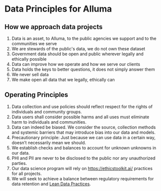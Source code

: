 # Data Principles for Alluma

## How we approach data projects
1. Data is an asset, to Alluma, to the public agencies we support and to the communities we serve
2. We are stewards of the public's data, we do not own these dataset
3. Government data should be open and public wherever legally and ethically possible
4. Data can improve how we operate and how we serve our clients
5. Data holds the keys to better questions, it does not simply answer them
6. We never sell data
7. We make open all data that we legally, ethically can


## Operating Principles
1. Data collection and use policies should reflect respect for the rights of individuals and community groups.
2. Data users shall consider possible harms and all uses must eliminate harm to individuals and communities.
3. Data can indeed be biased. We consider the source, collection methods and systemic barriers that may introduce bias into our data and models.
4. Precautionary principle: Just because we can use data in a certain way, doesn’t necessarily mean we should.
5. We establish checks and balances to account for unknown unknowns in our data.
6. PHI and PII are never to be disclosed to the public nor any unauthorized parties.
7. Our data science program will rely on https://ethicstoolkit.ai/ practices for all projects.
8. We will seek to achieve a balance between regulatory requirements for data retention and [Lean Data Practices](https://www.mozilla.org/en-US/about/policy/lean-data/).
